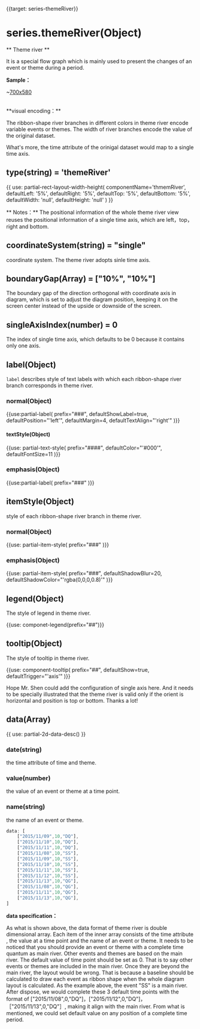 
{{target: series-themeRiver}}

# series.themeRiver(Object)

** Theme river **

It is a special flow graph which is mainly used to present the changes of an event or theme during a period.

**Sample：**

~[700x580](${galleryViewPath}sankey-energy&edit=1&reset=1)


<br>
**visual encoding：**

The ribbon-shape river branches in different colors in theme river encode variable events or themes. The width of river branches encode the value of the original dataset.  

What's more, the time attribute of the orinigal dataset would map to a single time axis.


## type(string) = 'themeRiver'

{{ use: partial-rect-layout-width-height(
    componentName='thmemRiver',
    defaultLeft: '5%',
    defaultRight: '5%',
    defaultTop: '5%',
    defaultBottom: '5%',
    defaultWidth: 'null',
    defaultHeight: 'null'
) }}

** Notes：**
The positional information of the whole theme river view reuses the positional information of a single time axis, which are left，top，right and bottom. 


## coordinateSystem(string) = "single"

coordinate system. The theme river adopts sinle time axis. 

## boundaryGap(Array) = ["10%", "10%"]

The boundary gap of the direction orthogonal with coordinate axis in diagram, which is set to adjust the diagram position, keeping it on the screen center instead of the upside or downside of the screen.  


## singleAxisIndex(number) = 0

The index of single time axis, which defaults to be 0 because it contains only one axis.

## label(Object)

`label` describes style of text labels with which each ribbon-shape river branch corresponds in theme river. 

### normal(Object)
{{use:partial-label(
    prefix="###",
    defaultShowLabel=true,
    defaultPosition="'left'",
    defaultMargin=4,
    defaultTextAlign="'right'"
)}}
#### textStyle(Object)
{{use: partial-text-style(
    prefix="####",
    defaultColor="'#000'",
    defaultFontSize=11
)}}
### emphasis(Object)
{{use:partial-label(
    prefix="###"
)}}

## itemStyle(Object)

style of each ribbon-shape river branch in theme river.
### normal(Object)
{{use: partial-item-style(
    prefix="###"
)}}
### emphasis(Object)
{{use: partial-item-style(
    prefix="###",
    defaultShadowBlur=20,
    defaultShadowColor="'rgba(0,0,0,0.8)'"
)}}


## legend(Object)
The style of legend in theme river.

{{use: componet-legend(prefix="##")}}

## tooltip(Object)
The style of tooltip in theme river.

{{use: component-tooltip(
    prefix="##",
    defaultShow=true,
    defaultTrigger="'axis'"
)}}



Hope Mr. Shen could add the configuration of single axis here. And it needs to be specially illustrated that the theme river is valid only if the orient is horizontal and position is top or bottom. Thanks a lot!




## data(Array)
{{ use: partial-2d-data-desc() }}
### date(string)
the time attribute of time and theme.
### value(number)
the value of an event or theme at a time point.
### name(string)
the name of an event or theme.

```js
data: [
    ["2015/11/09",10,"DQ"],
    ["2015/11/10",10,"DQ"],
    ["2015/11/11",10,"DQ"],
    ["2015/11/08",10,"SS"],
    ["2015/11/09",10,"SS"],
    ["2015/11/10",10,"SS"],
    ["2015/11/11",10,"SS"],
    ["2015/11/12",10,"SS"],
    ["2015/11/13",10,"QG"],
    ["2015/11/08",10,"QG"],
    ["2015/11/11",10,"QG"],
    ["2015/11/13",10,"QG"],
]
```
**data specification：**

As what is shown above, the data format of theme river is double dimensional array. Each item of the inner array consists of the time attribute , the value at a time point and the name of an event or theme. It needs to be noticed that you should provide an event or theme with a complete time quantum as main river. Other events and themes are based on the main river. The default value of time point should be set as 0. That is to say other events or themes are included in the main river. Once they are beyond the main river, the layout would be wrong. That is because a baseline should be calculated to draw each event as ribbon shape when the whole diagram layout is calculated. As the example above, the event "SS" is a main river. After dispose, we would complete these 3 default time points with the format of ["2015/11/08",0,"DQ"]，["2015/11/12",0,"DQ"]，［"2015/11/13",0,"DQ"］, making it align with the main river. From what is mentioned, we could set default value on any position of a complete time period.


